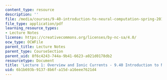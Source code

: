```yaml
---
content_type: resource
description: ''
file: /media/courses/9-40-introduction-to-neural-computation-spring-2018/6b1b693b91378b6fa15da16eee7621d4_MIT9_40S18_Lec01.pdf
file_type: application/pdf
learning_resource_types:
- Lecture Notes
license: https://creativecommons.org/licenses/by-nc-sa/4.0/
ocw_type: OCWFile
parent_title: Lecture Notes
parent_type: CourseSection
parent_uid: 8f6c4243-744a-9b41-6623-a021d0178db2
resourcetype: Document
title: 'Lecture 1: Overview and Ionic Currents - 9.40 Introduction to Neural Computation'
uid: 6b1b693b-9137-8b6f-a15d-a16eee7621d4
---
```

